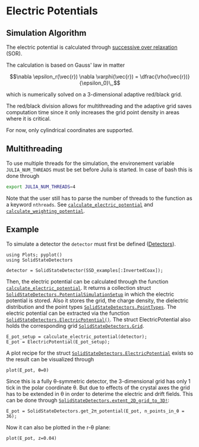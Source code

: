 # Electric Potentials

## Simulation Algorithm

The electric potential is calculated through [successive over relaxation](https://en.wikipedia.org/wiki/Successive_over-relaxation) (SOR).

The calculation is based on Gauss' law in matter
```math
\nabla \epsilon_r(\vec{r}) \nabla \varphi(\vec{r}) = \dfrac{\rho(\vec{r})}{\epsilon_0}\,,
```
which is numerically solved on a 3-dimensional adaptive red/black grid.

The red/black division allows for multithreading and the adaptive grid saves computation time since it only increases the grid point density in areas where it is critical.

For now, only cylindrical coordinates are supported. 

## Multithreading

To use multiple threads for the simulation, the environement variable `JULIA_NUM_THREADS` must be set before Julia is started. In case of bash this is done through
```bash
export JULIA_NUM_THREADS=4
```
Note that the user still has to parse the number of threads to the function as a keyword `nthreads`. See [`calculate_electric_potential`](@ref) and [`calculate_weighting_potential`](@ref).


## Example

To simulate a detector the `detector` must first be defined ([Detectors](@ref)). 

```@example electric_potential
using Plots; pyplot()
using SolidStateDetectors

detector = SolidStateDetector(SSD_examples[:InvertedCoax]);
```

Then, the electric potential can be calculated through the function [`calculate_electric_potential`](@ref). It returns a collection struct [`SolidStateDetectors.PotentialSimulationSetup`](@ref) in which the electric potential is stored. Also it stores the grid, the charge density, the dielectric distribution and the point types [`SolidStateDetectors.PointTypes`](@ref).
The electric potential can be extracted via the function [`SolidStateDetectors.ElectricPotential()`](@ref). The struct ElectricPotential also holds the corresponding grid [`SolidStateDetectors.Grid`](@ref). 

```@example electric_potential
E_pot_setup = calculate_electric_potential(detector);
E_pot = ElectricPotential(E_pot_setup);
```



A plot recipe for the struct [`SolidStateDetectors.ElectricPotential`](@ref) exists so the result can be visualized through
```@example electric_potential
plot(E_pot, θ=0)
```

Since this is a fully θ-symmetric detector, the 3-dimensional grid has only 1 tick in the polar coordinate θ. But due to effects of the crystal axes the grid has to be extended in θ in order to deterime the electric and drift fields. This can be done through [`SolidStateDetectors.extent_2D_grid_to_3D!`](@ref):

```@example electric_potential
E_pot = SolidStateDetectors.get_2π_potential(E_pot, n_points_in_θ = 36);
```

Now it can also be plotted in the r-θ plane: 
```@example electric_potential
plot(E_pot, z=0.04)
```
